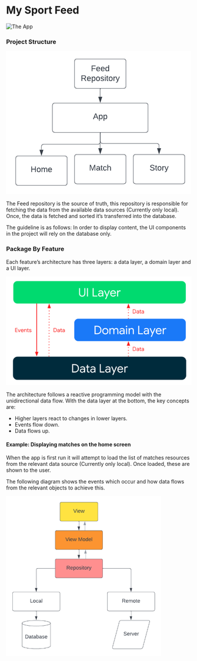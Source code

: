 # My Sport Feed

![The App](https://github.com/YoniGoli/MySportFeed/blob/main/assets/app.gif?raw=true)

### Project Structure

![Project Structure](https://github.com/YoniGoli/MySportFeed/blob/main/assets/projectStructure.png?raw=true)

The Feed repository is the source of truth, this repository is responsible for fetching the data from the available data sources (Currently only local). Once, the data is fetched and sorted it’s transferred into the database.

The guideline is as follows: In order to display content, the UI components in the project will rely on the database only.

### Package By Feature
Each feature’s architecture has three layers: a data layer, a domain layer and a UI layer.

![Flow](https://github.com/YoniGoli/MySportFeed/blob/main/assets/architectureDiagarm.png?raw=true)


The architecture follows a reactive programming model with the unidirectional data flow. With the data layer at the bottom, the key concepts are:

- Higher layers react to changes in lower layers.
- Events flow down.
- Data flows up.


#### Example: Displaying matches on the home screen
When the app is first run it will attempt to load the list of matches resources from the relevant data source (Currently only local). Once loaded, these are shown to the user.

The following diagram shows the events which occur and how data flows from the relevant objects to achieve this.

![Flow](https://github.com/YoniGoli/MySportFeed/blob/main/assets/flowDiagarm.png?raw=true)

